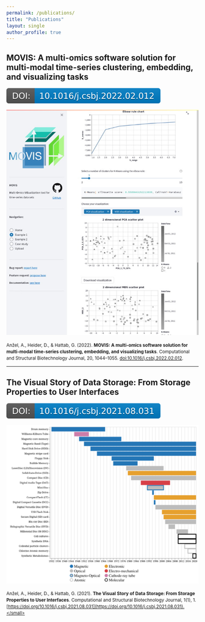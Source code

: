 ```yaml
---
permalink: /publications/
title: "Publications"
layout: single
author_profile: true
---
```


## MOVIS: A multi-omics software solution for multi-modal time-series clustering, embedding, and visualizing tasks

<div data-badge-popover="top" data-badge-type="1" data-doi="10.1016/j.csbj.2022.02.012" data-hide-no-mentions="true" class="altmetric-embed"></div> <a href="https://doi.org/10.1016/j.csbj.2022.02.012" target="_blank" rel="noopener noreferrer"> <img src="/assets/images/Publication_images/movis_doi.svg" alt="MOVIS DOI"/> </a>


<a href="https://doi.org/10.1016/j.csbj.2022.02.012" target="_blank" rel="noopener noreferrer"> <img src="/assets/images/Publication_images/movis_overview.jpg" alt="MOVIS image" width="1200" /> </a>

<small> Anžel, A., Heider, D., & Hattab, G. (2022). **MOVIS: A multi-omics software solution for multi-modal time-series clustering, embedding, and visualizing tasks**. Computational and Structural Biotechnology Journal, 20, 1044–1055. [doi:10.1016/j.csbj.2022.02.012](https://doi.org/10.1016/j.csbj.2022.02.012).</small>


---


## The Visual Story of Data Storage: From Storage Properties to User Interfaces

<div data-badge-popover="top" data-badge-type="1" data-doi="10.1016/j.csbj.2021.08.031" data-hide-no-mentions="true" class="altmetric-embed"></div> <a href="https://doi.org/10.1016/j.csbj.2021.08.031" target="_blank" rel="noopener noreferrer"> <img src="/assets/images/Publication_images/tvsds_doi.svg" alt="TVSDS DOI"/> </a>


<a href="https://doi.org/10.1016/j.csbj.2021.08.031" target="_blank" rel="noopener noreferrer"> <img src="/assets/images/Publication_images/tvsds_Usage_name.png" alt="TVSDS image" width="1200" /> </a>



<small> Anžel, A., Heider, D., & Hattab, G. (2021). **The Visual Story of Data Storage: From Storage Properties to User Interfaces**. Computational and Structural Biotechnology Journal, 1(1), 1. [https://doi.org/10.1016/j.csbj.2021.08.031](https://doi.org/10.1016/j.csbj.2021.08.031).</small>


